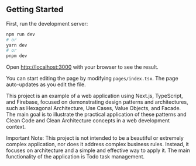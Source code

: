 ## Getting Started

First, run the development server:

```bash
npm run dev
# or
yarn dev
# or
pnpm dev
```

Open [http://localhost:3000](http://localhost:3000) with your browser to see the result.

You can start editing the page by modifying `pages/index.tsx`. The page auto-updates as you edit the file.

This project is an example of a web application using Next.js, TypeScript, and Firebase, focused on demonstrating design patterns and architectures, such as Hexagonal Architecture, Use Cases, Value Objects, and Facade. The main goal is to illustrate the practical application of these patterns and Clean Code and Clean Architecture concepts in a web development context.

Important Note: This project is not intended to be a beautiful or extremely complex application, nor does it address complex business rules. Instead, it focuses on architecture and a simple and effective way to apply it. The main functionality of the application is Todo task management.
